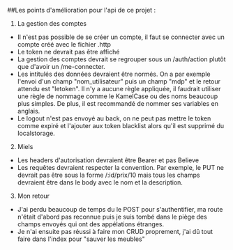 
##Les points d'amélioration pour l'api de ce projet :

1) La gestion des comptes  

- Il n'est pas possible de se créer un compte, il faut se connecter avec un compte créé avec le fichier .http
- Le token ne devrait pas être affiché
- La gestion des comptes devrait se regrouper sous un /auth/action plutôt que d'avoir un /me-connecter. 
- Les intitulés des données devraient être normés. On a par exemple l'envoi d'un champ "nom_utilisateur" puis un champ "mdp" et le retour attendu est "letoken". Il n'y a aucune règle appliquée, il faudrait utiliser une règle de nommage comme le KamelCase ou des noms beaucoup plus simples. De plus, il est recommandé de nommer ses variables en anglais. 
- Le logout n'est pas envoyé au back, on ne peut pas mettre le token comme expiré et l'ajouter aux token blacklist alors qu'il est supprimé du localstorage.

2) Miels

- Les headers d'autorisation devraient être Bearer et pas Believe 
- Les requêtes devraient respecter la convention. Par exemple, le PUT ne devrait pas être sous la forme /:id/prix/10 mais tous les champs devraient être dans le body avec le nom et la description.

3) Mon retour 

- J'ai perdu beaucoup de temps du le POST pour s'authentifier, ma route n'était d'abord pas reconnue puis je suis tombé dans le piège des champs envoyés qui ont des appélations étranges. 
- Je n'ai ensuite pas réussi à faire mon CRUD proprement, j'ai dû tout faire dans l'index pour "sauver les meubles" 